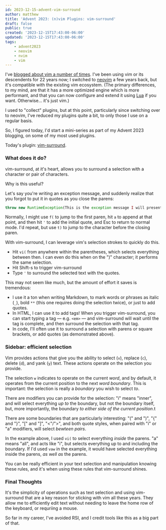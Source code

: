 ```yaml
---
id: 2023-12-15-advent-vim-surround
author: matthew
title: 'Advent 2023: (n)vim Plugins: vim-surround'
draft: false
public: true
created: '2023-12-15T17:43:00-06:00'
updated: '2023-12-15T17:43:00-06:00'
tags:
    - advent2023
    - neovim
    - nvim
    - vim
---
```

I've [blogged about vim a number of times](https://mwop.net/blog/tag/vim).
I've been using vim or its descendents for 22 years now; I switched to [neovim](https://neovim.io) a few years back, but it's compatible with the existing vim ecosystem.
(The primary differences, to my mind, are that it has a more optimized engine which is more performant, and that you can now configure and extend it using [Lua](https://www.lua.org) if you want.
Otherwise... it's just vim.)

I used to "collect" plugins, but at this point, particularly since switching over to neovim, I've reduced my plugins quite a bit, to only those I use on a regular basis.

So, I figured today, I'd start a mini-series as part of my Advent 2023 blogging, on some of my most used plugins.

Today's plugin: [vim-surround](https://github.com/tpope/vim-surround).

<!--- EXTENDED -->

### What does it do?

vim-surround, at it's heart, allows you to surround a selection with a character or pair of characters.

Why is this useful?

Let's say you're writing an exception message, and suddenly realize that you forgot to put it in quotes as you close the parens:

```php
throw new RuntimeException(This is the exception message I will present)
```

Normally, I might use `f(` to jump to the first paren, hit `a` to append at that point, and then hit `'` to add the initial quote, and Esc to return to normal mode.
I'd repeat, but use `t)` to jump to the character before the closing paren.

With vim-surround, I can leverage vim's selection strokes to quickly do this.

- Hit `vi(` from anywhere within the parentheses, which selects everything between then.
  I can even do this when on the ")" character; it performs the same selection.
- Hit Shift-s to trigger vim-surround
- Type `'` to surround the selected text with the quotes.

This may not seem like much, but the amount of effort it saves is tremendous:

- I use it a ton when writing Markdown, to mark words or phrases as italic (`_`), bold `**` (this one requires doing the selection twice), or just to add quotes.
- In HTML, I can use it to add tags!
  When you trigger vim-surround, you can start typing a tag — e.g. `<em>` — and vim-surround will wait until the tag is complete, and then surround the selection with that tag.
- In code, I'll often use it to surround a selection with parens or square brackets, or add quotes (as demonstrated above).

### Sidebar: efficient selection

Vim provides actions that give you the ability to select (`v`), replace (`c`), delete (`d`), and yank (`y`) text.
These actions operate on the selection you provide.

The selection `w` indicates to operate on the current _word_, and by default, it operates from the current position to the next _word boundary_.
This is important: the selection is really a _boundary_ you wish to select _to_.

There are modifiers you can provide for the selection: "i" means "inner", and will select everything _up to_ the boundary, but not the boundary itself, but, more importantly, the boundary _to either side of the current position_.t

There are some boundaries that are particularly interesting: "(" and ")", "{" and "}", "[" and "]", "&lt;"/"&gt;", and both quote styles, when paired with "i" or "a" modifiers, will select _bewteen pairs_.

In the example above, I used `vi(` to select everything _inside_ the parens.
"a" means "all", and acts like "i", but selects everything up to and including the boundary.
If I'd used `vaw` in the example, it would have selected everything inside the parens, _as well as_ the parens.

You can be really efficient in your text selection and manipulation knowing these rules, and it's when using these rules that vim-surround shines.

### Final Thoughts

It's the simplicity of operations such as text selection and using vim-surround that are a key reason for sticking with vim all these years.
They allow me to efficiently edit text without needing to leave the home row of the keyboard, or requriing a mouse.

So far in my career, I've avoided RSI, and I credit tools like this as a big part of that.
